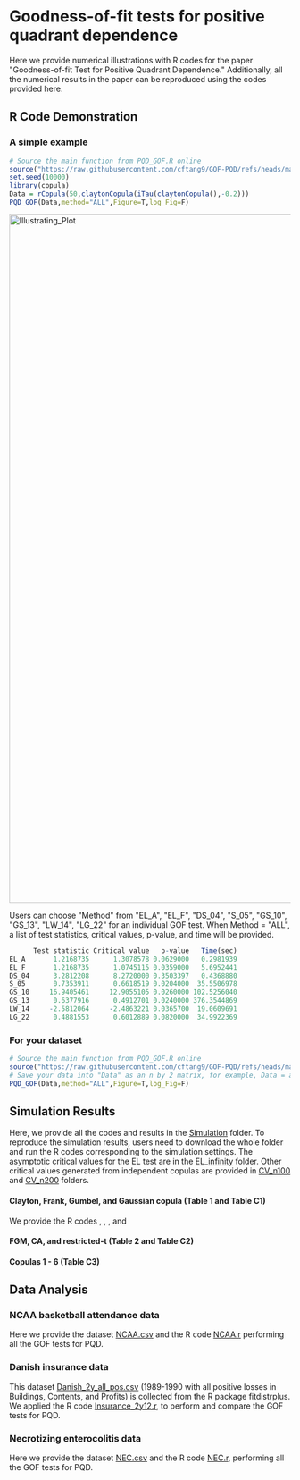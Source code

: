 # Goodness-of-fit tests for positive quadrant dependence

Here we provide numerical illustrations with R codes for the paper "Goodness-of-fit Test for Positive Quadrant Dependence." 
Additionally, all the numerical results in the paper can be reproduced using the codes provided here. 

## R Code Demonstration

### A simple example
```R
# Source the main function from PQD_GOF.R online
source("https://raw.githubusercontent.com/cftang9/GOF-PQD/refs/heads/main/PQD_GOF.R")
set.seed(10000)
library(copula)
Data = rCopula(50,claytonCopula(iTau(claytonCopula(),-0.2)))
PQD_GOF(Data,method="ALL",Figure=T,log_Fig=F)
```

<img width="2186" height="1232" alt="Illustrating_Plot" src="https://github.com/user-attachments/assets/4735d9b8-e134-453a-b45c-4a7438bb1530" />

Users can choose "Method" from "EL_A", "EL_F", "DS_04", "S_05", "GS_10", "GS_13", "LW_14", "LG_22" for an individual GOF test. 
When Method = "ALL", a list of test statistics, critical values, p-value, and time will be provided. 
```R
      Test statistic Critical value   p-value   Time(sec)
EL_A       1.2168735      1.3078578 0.0629000   0.2981939
EL_F       1.2168735      1.0745115 0.0359000   5.6952441
DS_04      3.2812208      8.2720000 0.3503397   0.4368880
S_05       0.7353911      0.6618519 0.0204000  35.5506978
GS_10     16.9405461     12.9055105 0.0260000 102.5256040
GS_13      0.6377916      0.4912701 0.0240000 376.3544869
LW_14     -2.5812064     -2.4863221 0.0365700  19.0609691
LG_22      0.4881553      0.6012889 0.0820000  34.9922369
```

### For your dataset
```R
# Source the main function from PQD_GOF.R online
source("https://raw.githubusercontent.com/cftang9/GOF-PQD/refs/heads/main/PQD_GOF.R")
# Save your data into "Data" as an n by 2 matrix, for example, Data = array(runif(2*50),c(50,2)) with n=50. 
PQD_GOF(Data,method="ALL",Figure=T,log_Fig=F)
```

## Simulation Results

Here, we provide all the codes and results in the [Simulation](https://github.com/cftang9/GOF-PQD/tree/main/Simulation) folder. 
To reproduce the simulation results, users need to download the whole folder and run the R codes corresponding to the simulation settings. 
The asymptotic critical values for the EL test are in the [EL_infinity](https://github.com/cftang9/GOF-PQD/tree/main/Simulation/CV_Infinity/EL_infinity) folder. 
Other critical values generated from independent copulas are provided in [CV_n100](https://github.com/cftang9/GOF-PQD/tree/main/Simulation/CV_n100) and [CV_n200](https://github.com/cftang9/GOF-PQD/tree/main/Simulation/CV_2100) folders. 

#### Clayton, Frank, Gumbel, and Gaussian copula (Table 1 and Table C1)

We provide the R codes [](https://github.com/cftang9/GOF-PQD/blob/main/Simulation/Table_1_CFGG_n100/Table_1_Clayton_n100.R), [](https://github.com/cftang9/GOF-PQD/blob/main/Simulation/Table_1_CFGG_n100/Table_1_Frank_n100.R), [](https://github.com/cftang9/GOF-PQD/blob/main/Simulation/Table_1_CFGG_n100/Table_1_Gumbel_n100.R), and [](https://github.com/cftang9/GOF-PQD/blob/main/Simulation/Table_1_CFGG_n100/Table_1_Gaussian_n100.R)

#### FGM, CA, and restricted-t (Table 2 and Table C2)

#### Copulas 1 - 6 (Table C3)

####

## Data Analysis

### NCAA basketball attendance data 
Here we provide the dataset [NCAA.csv](https://raw.githubusercontent.com/cftang9/GOF-PQD/refs/heads/main/Data%20sets/1_NCAA_basketball_attendance_data/NCAA.csv) and the R code [NCAA.r](https://raw.githubusercontent.com/cftang9/GOF-PQD/refs/heads/main/Data%20sets/1_NCAA_basketball_attendance_data/NCAA.R) performing all the GOF tests for PQD. 

### Danish insurance data

This dataset [Danish_2y_all_pos.csv](https://raw.githubusercontent.com/cftang9/GOF-PQD/refs/heads/main/Data%20sets/2_Danish_insurance_data/Danish_2y_all_pos.csv) (1989-1990 with all positive losses in Buildings, Contents, and Profits) is collected from the R package fitdistrplus. 
We applied the R code [Insurance_2y12.r](https://raw.githubusercontent.com/cftang9/GOF-PQD/refs/heads/main/Data%20sets/2_Danish_insurance_data/Insurance_2y12.R), to perform and compare the GOF tests for PQD. 

### Necrotizing enterocolitis data

Here we provide the dataset [NEC.csv](https://raw.githubusercontent.com/cftang9/GOF-PQD/refs/heads/main/Data%20sets/3_Necrotizing_enterocolities_data/NEC.csv) and the R code [NEC.r](https://raw.githubusercontent.com/cftang9/GOF-PQD/refs/heads/main/Data%20sets/3_Necrotizing_enterocolities_data/NEC.R), performing all the GOF tests for PQD. 





















